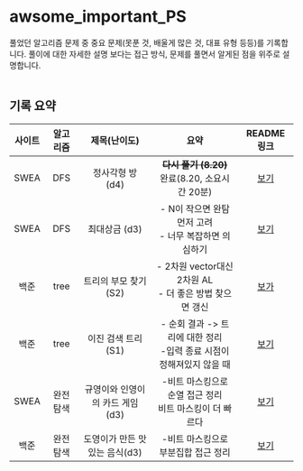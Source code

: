 
# awsome_important_PS
풀었던 알고리즘 문제 중 중요 문제(못푼 것, 배울게 많은 것, 대표 유형 등등)를 기록합니다.
풀이에 대한 자세한 설명 보다는 접근 방식, 문제를 풀면서 알게된 점을 위주로 설명합니다.
<br><br>
## 기록 요약


|사이트|알고리즘|제목(난이도)|<center>요약<center>|README 링크|
|:-:|:---:|:---:|:---:|:---:|
|SWEA|DFS|정사각형 방 (d4)|**~~다시 풀기 (8.20)~~**<br>완료(8.20, 소요시간 20분)|[보기](https://github.com/41212a/awsome_important_PS/tree/main/dfs/SWEA_%EC%A0%95%EC%82%AC%EA%B0%81%ED%98%95%20%EB%B0%A9_D4#readme)
|SWEA|DFS|최대상금 (d3)|- N이 작으면 완탐 먼저 고려<br>- 너무 복잡하면 의심하기|[보기](https://github.com/41212a/awsome_important_PS/tree/main/dfs/SWEA_%EC%B5%9C%EB%8C%80%20%EC%83%81%EA%B8%88_D3#readme)
|백준|tree|트리의 부모 찾기(S2)|- 2차원 vector대신 2차원 AL<br>- 더 좋은 방법 찾으면 갱신|[보가](https://github.com/41212a/awsome_important_PS/blob/main/tree/%EB%B0%B1%EC%A4%80_%ED%8A%B8%EB%A6%AC%EC%9D%98%20%EB%B6%80%EB%AA%A8%20%EC%B0%BE%EA%B8%B0_S2/README.md)
|백준|tree|이진 검색 트리(S1)|- 순회 결과 -> 트리에 대한 정리<br>-입력 종료 시점이 정해져있지 않을 때|[보기](https://github.com/41212a/awsome_important_PS/blob/main/tree/%EB%B0%B1%EC%A4%80_%EC%9D%B4%EC%A7%84%20%EA%B2%80%EC%83%89%20%ED%8A%B8%EB%A6%AC_S1/README.md)
|SWEA|완전탐색|규영이와 인영이의 카드 게임(d3)|-비트 마스킹으로 순열 접근 정리<br>비트 마스킹이 더 빠르다|[보기](https://github.com/41212a/awsome_important_PS/blob/main/%EC%99%84%EC%A0%84%ED%83%90%EC%83%89/SWEA_%EA%B7%9C%EC%98%81%EC%9D%B4%EC%99%80%20%EC%9D%B8%EC%98%81%EC%9D%B4%EC%9D%98%20%EC%B9%B4%EB%93%9C%EA%B2%8C%EC%9E%84_d3/README.md)
|백준|완전탐색|도영이가 만든 맛있는 음식(d3)|-비트 마스킹으로 부분집합 접근 정리|[보기](https://github.com/41212a/awsome_important_PS/blob/main/%EC%99%84%EC%A0%84%ED%83%90%EC%83%89/%EB%B0%B1%EC%A4%80_s1_%EB%8F%84%EC%98%81%EC%9D%B4%EA%B0%80%20%EB%A7%8C%EB%93%A0%20%EB%A7%9B%EC%9E%88%EB%8A%94%20%EC%9D%8C%EC%8B%9D/README.md)
